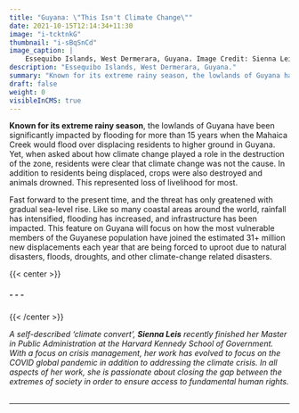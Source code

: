 ```yaml
---
title: "Guyana: \"This Isn't Climate Change\""
date: 2021-10-15T12:14:34+11:30
image: "i-tcktnkG"
thumbnail: "i-sBqSnCd"
image_caption: |
    Essequibo Islands, West Dermerara, Guyana. Image Credit: Sienna Leis
description: "Essequibo Islands, West Dermerara, Guyana."
summary: "Known for its extreme rainy season, the lowlands of Guyana have been significantly impacted by flooding for more than 15 years."
draft: false
weight: 0
visibleInCMS: true
---
```


**Known for its extreme rainy season**, the lowlands of Guyana have been significantly impacted by flooding for more than 15 years when the Mahaica Creek would flood over displacing residents to higher ground in Guyana. Yet, when asked about how climate change played a role in the destruction of the zone, residents were clear that climate change was not the cause. In addition to residents being displaced, crops were also destroyed and animals drowned. This represented loss of livelihood for most. 

Fast forward to the present time, and the threat has only greatened with gradual sea-level rise. Like so many coastal areas around the world, rainfall has intensified, flooding has increased, and infrastructure has been impacted. This feature on Guyana will focus on how the most vulnerable members of the Guyanese population have joined the estimated 31+ million new displacements each year that are being forced to uproot due to natural disasters, floods, droughts, and other climate-change related disasters. 

{{< center >}}
##### - - -
{{< /center >}}
&nbsp;

*A self-described ‘climate convert’, **Sienna Leis** recently finished her Master in Public Administration at the Harvard Kennedy School of Government. With a focus on crisis management, her work has evolved to focus on the COVID global pandemic in addition to addressing the climate crisis. In all aspects of her work, she is passionate about closing the gap between the extremes of society in order to ensure access to fundamental human rights.*
&nbsp;  

---
